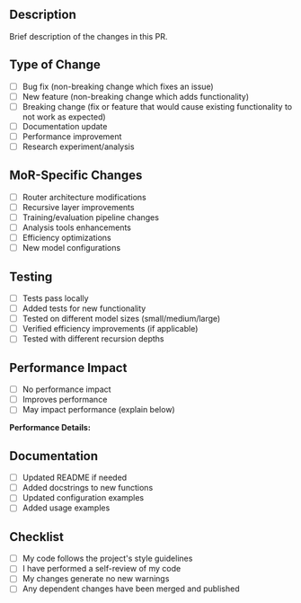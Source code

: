 ## Description
Brief description of the changes in this PR.

## Type of Change
- [ ] Bug fix (non-breaking change which fixes an issue)
- [ ] New feature (non-breaking change which adds functionality)
- [ ] Breaking change (fix or feature that would cause existing functionality to not work as expected)
- [ ] Documentation update
- [ ] Performance improvement
- [ ] Research experiment/analysis

## MoR-Specific Changes
- [ ] Router architecture modifications
- [ ] Recursive layer improvements
- [ ] Training/evaluation pipeline changes
- [ ] Analysis tools enhancements
- [ ] Efficiency optimizations
- [ ] New model configurations

## Testing
- [ ] Tests pass locally
- [ ] Added tests for new functionality
- [ ] Tested on different model sizes (small/medium/large)
- [ ] Verified efficiency improvements (if applicable)
- [ ] Tested with different recursion depths

## Performance Impact
- [ ] No performance impact
- [ ] Improves performance
- [ ] May impact performance (explain below)

**Performance Details:**
<!-- If applicable, include benchmark results, memory usage, training time, etc. -->

## Documentation
- [ ] Updated README if needed
- [ ] Added docstrings to new functions
- [ ] Updated configuration examples
- [ ] Added usage examples

## Checklist
- [ ] My code follows the project's style guidelines
- [ ] I have performed a self-review of my code
- [ ] My changes generate no new warnings
- [ ] Any dependent changes have been merged and published
